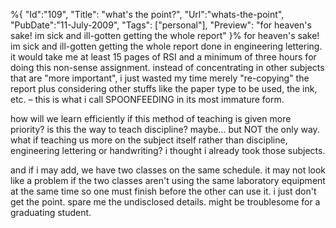 %{
    "Id":"109",
	"Title": "what's the point?",
    "Url":"whats-the-point",
    "PubDate":"11-July-2009",
	"Tags": ["personal"],
	"Preview": "for heaven's sake! im sick and ill-gotten getting the whole report"
}%
for heaven's sake! im sick and ill-gotten getting the whole report done in engineering lettering. it would take me at least 15 pages of RSI and a minimum of three hours for doing this non-sense assignment. instead of concentrating in other subjects that are "more important", i just wasted my time merely "re-copying" the report plus considering other stuffs like the paper type to be used, the ink, etc. – this is what i call SPOONFEEDING in its most immature form.

how will we learn efficiently if this method of teaching is given more priority? is this the way to teach discipline? maybe… but NOT the only way. what if teaching us more on the subject itself rather than discipline, engineering lettering or handwriting? i thought i already took those subjects.

and if i may add, we have two classes on the same schedule. it may not look like a problem if the two classes aren't using the same laboratory equipment at the same time so one must finish before the other can use it.
i just don't get the point. spare me the undisclosed details. might be troublesome for a graduating student.